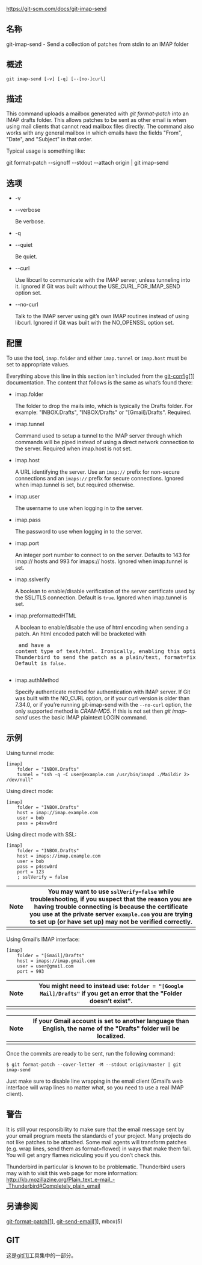 https://git-scm.com/docs/git-imap-send

## 名称

git-imap-send - Send a collection of patches from stdin to an IMAP folder

## 概述

```
git imap-send [-v] [-q] [--[no-]curl]
```

## 描述

This command uploads a mailbox generated with *git format-patch* into an IMAP drafts folder. This allows patches to be sent as other email is when using mail clients that cannot read mailbox files directly. The command also works with any general mailbox in which emails have the fields "From", "Date", and "Subject" in that order.

Typical usage is something like:

git format-patch --signoff --stdout --attach origin | git imap-send

## 选项

- -v

- --verbose

  Be verbose.

- -q

- --quiet

  Be quiet.

- --curl

  Use libcurl to communicate with the IMAP server, unless tunneling into it. Ignored if Git was built without the USE_CURL_FOR_IMAP_SEND option set.

- --no-curl

  Talk to the IMAP server using git’s own IMAP routines instead of using libcurl. Ignored if Git was built with the NO_OPENSSL option set.

## 配置

To use the tool, `imap.folder` and either `imap.tunnel` or `imap.host` must be set to appropriate values.

Everything above this line in this section isn’t included from the [git-config[1]](../git-config) documentation. The content that follows is the same as what’s found there:

- imap.folder

  The folder to drop the mails into, which is typically the Drafts folder. For example: "INBOX.Drafts", "INBOX/Drafts" or "[Gmail]/Drafts". Required.

- imap.tunnel

  Command used to setup a tunnel to the IMAP server through which commands will be piped instead of using a direct network connection to the server. Required when imap.host is not set.

- imap.host

  A URL identifying the server. Use an `imap://` prefix for non-secure connections and an `imaps://` prefix for secure connections. Ignored when imap.tunnel is set, but required otherwise.

- imap.user

  The username to use when logging in to the server.

- imap.pass

  The password to use when logging in to the server.

- imap.port

  An integer port number to connect to on the server. Defaults to 143 for imap:// hosts and 993 for imaps:// hosts. Ignored when imap.tunnel is set.

- imap.sslverify

  A boolean to enable/disable verification of the server certificate used by the SSL/TLS connection. Default is `true`. Ignored when imap.tunnel is set.

- imap.preformattedHTML

  A boolean to enable/disable the use of html encoding when sending a patch. An html encoded patch will be bracketed with <pre> and have a content type of text/html. Ironically, enabling this option causes Thunderbird to send the patch as a plain/text, format=fixed email. Default is `false`.

- imap.authMethod

  Specify authenticate method for authentication with IMAP server. If Git was built with the NO_CURL option, or if your curl version is older than 7.34.0, or if you’re running git-imap-send with the `--no-curl` option, the only supported method is *CRAM-MD5*. If this is not set then *git imap-send* uses the basic IMAP plaintext LOGIN command.

## 示例

Using tunnel mode:

```
[imap]
    folder = "INBOX.Drafts"
    tunnel = "ssh -q -C user@example.com /usr/bin/imapd ./Maildir 2> /dev/null"
```

Using direct mode:

```
[imap]
    folder = "INBOX.Drafts"
    host = imap://imap.example.com
    user = bob
    pass = p4ssw0rd
```

Using direct mode with SSL:

```
[imap]
    folder = "INBOX.Drafts"
    host = imaps://imap.example.com
    user = bob
    pass = p4ssw0rd
    port = 123
    ; sslVerify = false
```

| Note | You may want to use `sslVerify=false` while troubleshooting, if you suspect that the reason you are having trouble connecting is because the certificate you use at the private server `example.com` you are trying to set up (or have set up) may not be verified correctly. |
| ---- | ------------------------------------------------------------ |
|      |                                                              |

Using Gmail’s IMAP interface:

```
[imap]
	folder = "[Gmail]/Drafts"
	host = imaps://imap.gmail.com
	user = user@gmail.com
	port = 993
```

| Note | You might need to instead use: `folder = "[Google Mail]/Drafts"` if you get an error that the "Folder doesn’t exist". |
| ---- | ------------------------------------------------------------ |
|      |                                                              |

| Note | If your Gmail account is set to another language than English, the name of the "Drafts" folder will be localized. |
| ---- | ------------------------------------------------------------ |
|      |                                                              |

Once the commits are ready to be sent, run the following command:

```
$ git format-patch --cover-letter -M --stdout origin/master | git imap-send
```

Just make sure to disable line wrapping in the email client (Gmail’s web interface will wrap lines no matter what, so you need to use a real IMAP client).

## 警告

It is still your responsibility to make sure that the email message sent by your email program meets the standards of your project. Many projects do not like patches to be attached. Some mail agents will transform patches (e.g. wrap lines, send them as format=flowed) in ways that make them fail. You will get angry flames ridiculing you if you don’t check this.

Thunderbird in particular is known to be problematic. Thunderbird users may wish to visit this web page for more information: http://kb.mozillazine.org/Plain_text_e-mail_-_Thunderbird#Completely_plain_email

## 另请参阅

[git-format-patch[1]](../git-format-patch), [git-send-email[1]](../git-send-email), mbox(5)

## GIT

  这是[git[1]](../../Git)工具集中的一部分。